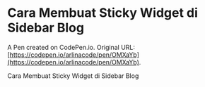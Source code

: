 # Cara Membuat Sticky Widget di Sidebar Blog

A Pen created on CodePen.io. Original URL: [https://codepen.io/arlinacode/pen/OMXaYb](https://codepen.io/arlinacode/pen/OMXaYb).

Cara Membuat Sticky Widget di Sidebar Blog